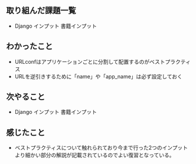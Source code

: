 ## 取り組んだ課題一覧 
- Django インプット 書籍インプット
## わかったこと
- URLconfはアプリケーションごとに分割して配置するのがベストプラクティス
- URLを逆引きするために「name」や「app_name」は必ず設定しておく    
## 次やること  
- Django インプット 書籍インプット
## 感じたこと 
- ベストプラクティスについて触れられており今まで行った2つのインプットより細かい部分の解説が記載されているのでよい復習となっている。    